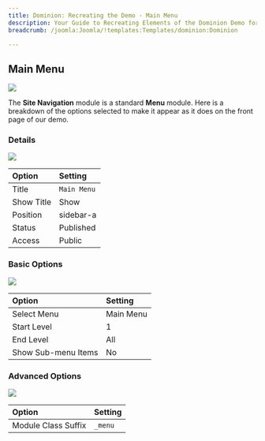 ```yaml
---
title: Dominion: Recreating the Demo - Main Menu
description: Your Guide to Recreating Elements of the Dominion Demo for Joomla
breadcrumb: /joomla:Joomla/!templates:Templates/dominion:Dominion

---
```


Main Menu
-----

![][demo]

The **Site Navigation** module is a standard **Menu** module. Here is a breakdown of the options selected to make it appear as it does on the front page of our demo.

### Details

![][demo2]

| Option      | Setting     |
| :---------- | :---------- |
| Title       | `Main Menu` |
| Show Title  | Show        |
| Position    | sidebar-a   |
| Status      | Published   |
| Access      | Public      |

### Basic Options

![][demo3]

| Option              | Setting     |
| :----------         | :---------- |
| Select Menu         | Main Menu   |
| Start Level         | 1           |
| End Level           | All         |
| Show Sub-menu Items | No          |

### Advanced Options

![][demo4]

| Option              | Setting     |
| :----------         | :---------- |
| Module Class Suffix | `_menu`     |

[demo]: assets/demo_3.jpeg
[demo2]: assets/demo_3a.jpeg
[demo3]: assets/demo_3b.jpeg
[demo4]: assets/demo_3c.jpeg
